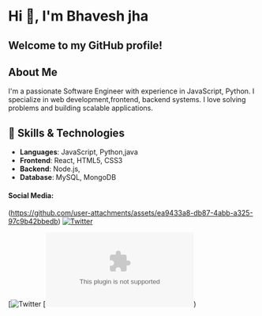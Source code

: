 # Hi 👋, I'm Bhavesh jha 

## Welcome to my GitHub profile!

## About Me
I'm a passionate Software Engineer with experience in  JavaScript, Python. I specialize in  web development,frontend, backend systems. I love solving problems and building scalable applications.

## 🚀 Skills & Technologies
- **Languages**: JavaScript, Python,java
- **Frontend**: React, HTML5, CSS3
- **Backend**: Node.js,
- **Database**: MySQL, MongoDB

#### Social Media:
(https://github.com/user-attachments/assets/ea9433a8-db87-4abb-a325-97c9b42bbedb)
[![Twitter](https://github.com/user-attachments/assets/ea9433a8-db87-4abb-a325-97c9b42bbedb)](https://twitter.com/your_username)

[![Twitter](ttps://x.com/jhabhavesh20?s=09)
[![Email](bhaveshkumarjha4@gmail.com))



